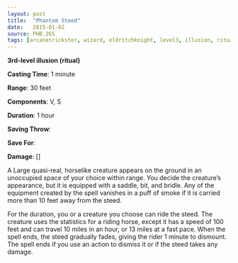 ```yaml
---
layout: post
title:  "Phantom Steed"
date:   2015-01-02
source: PHB.265
tags: [arcanetrickster, wizard, eldritchknight, level3, illusion, ritual]
---
```


**3rd-level illusion (ritual)**

**Casting Time**: 1 minute

**Range**: 30 feet

**Components**: V, S

**Duration**: 1 hour

**Saving Throw**:

**Save For**:

**Damage**: []

A Large quasi-real, horselike creature appears on the ground in an unoccupied space of your choice within range. You decide the creature’s appearance, but it is equipped with a saddle, bit, and bridle. Any of the equipment created by the spell vanishes in a puff of smoke if it is carried more than 10 feet away from the steed.

For the duration, you or a creature you choose can ride the steed. The creature uses the statistics for a riding horse, except it has a speed of 100 feet and can travel 10 miles in an hour, or 13 miles at a fast pace. When the spell ends, the steed gradually fades, giving the rider 1 minute to dismount. The spell ends if you use an action to dismiss it or if the steed takes any damage.

